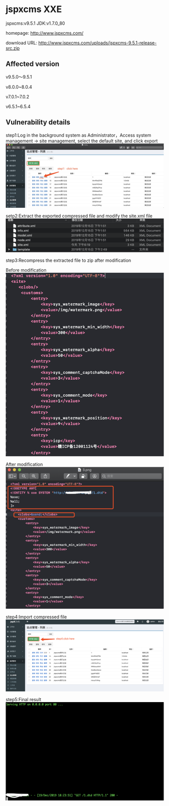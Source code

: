 # jspxcms XXE
jspxcms:v9.5.1 JDK:v1.7.0_80

homepage: http://www.jspxcms.com/

download URL: http://www.jspxcms.com/uploads/jspxcms-9.5.1-release-src.zip

## Affected version
v9.5.0～9.5.1

v8.0.0~8.0.4

v7.0.1~7.0.2

v6.5.1~6.5.4

## Vulnerability details
step1:Log in the background system as Administrator，Access system management -> site management, select the default site, and click export
![](https://github.com/rebic/jspxcms/blob/master/11.png)

setp2:Extract the exported compressed file and modify the site.xml file
![](https://github.com/rebic/jspxcms/blob/master/12.png)

step3:Recompress the extracted file to zip after modification

Before modification
![](https://github.com/rebic/jspxcms/blob/master/13.png)

After modification
![](https://github.com/rebic/jspxcms/blob/master/14.png)

step4:Import compressed file
![](https://github.com/rebic/jspxcms/blob/master/15.png)

step5:Final result
![](https://github.com/rebic/jspxcms/blob/master/16.png)
